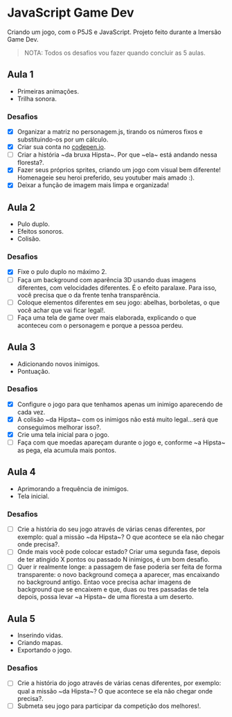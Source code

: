 # JavaScript Game Dev
Criando um jogo, com o P5JS e JavaScript.
Projeto feito durante a Imersão Game Dev.

> NOTA: Todos os desafios vou fazer quando concluir as 5 aulas.

## Aula 1
* Primeiras animações.
* Trilha sonora.

### Desafios
- [X] Organizar a matriz no personagem.js, tirando os números fixos e substituindo-os por um cálculo.
- [X] Criar sua conta no [codepen.io](https://codepen.io/).
- [ ] Criar a história ~da bruxa Hipsta~. Por que ~ela~ está andando nessa floresta?.
- [X] Fazer seus próprios sprites, criando um jogo com visual bem diferente! Homenageie seu heroi preferido, seu youtuber mais amado :).
- [X] Deixar a função de imagem mais limpa e organizada!

## Aula 2
* Pulo duplo.
* Efeitos sonoros.
* Colisão.

### Desafios
- [X] Fixe o pulo duplo no máximo 2.
- [ ] Faça um background com aparência 3D usando duas imagens diferentes, com velocidades diferentes. É o efeito paralaxe. Para isso, você precisa que o da frente tenha transparência.
- [ ] Coloque elementos diferentes em seu jogo: abelhas, borboletas, o que você achar que vai ficar legal!.
- [ ] Faça uma tela de game over mais elaborada, explicando o que aconteceu com o personagem e porque a pessoa perdeu.

## Aula 3
* Adicionando novos inimigos.
* Pontuação.

### Desafios
- [X] Configure o jogo para que tenhamos apenas um inimigo aparecendo de cada vez.
- [X] A colisão ~da Hipsta~ com os inimigos não está muito legal...será que conseguimos melhorar isso?.
- [X] Crie uma tela inicial para o jogo.
- [ ] Faça com que moedas apareçam durante o jogo e, conforme ~a Hipsta~ as pega, ela acumula mais pontos.

## Aula 4
* Aprimorando a frequência de inimigos.
* Tela inicial.

### Desafios
- [ ] Crie a história do seu jogo através de várias cenas diferentes, por exemplo: qual a missão ~da Hipsta~? O que acontece se ela não chegar onde precisa?.
- [ ] Onde mais você pode colocar estado? Criar uma segunda fase, depois de ter atingido X pontos ou passado N inimigos, é um bom desafio.
- [ ] Quer ir realmente longe: a passagem de fase poderia ser feita de forma transparente: o novo background começa a aparecer, mas encaixando no background antigo. Entao voce precisa achar imagens de background que se encaixem e que, duas ou tres passadas de tela depois, possa levar ~a Hipsta~ de uma floresta a um deserto.

## Aula 5
* Inserindo vidas.
* Criando mapas.
* Exportando o jogo.

### Desafios
- [ ] Crie a história do jogo através de várias cenas diferentes, por exemplo: qual a missão ~da Hipsta~? O que acontece se ela não chegar onde precisa?.
- [ ] Submeta seu jogo para participar da competição dos melhores!.